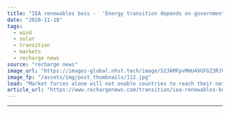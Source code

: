 ```yaml
---
title: "IEA renewables boss -  'Energy transition depends on government policy, regardless of price of wind and solar'"
date: "2020-11-18"
tags: 
  - wind
  - solar
  - transition
  - markets
  - recharge news
source: "recharge news"
image_url: "https://images-global.nhst.tech/image/S2JkMFpvMmU4VGFGZ3RJVnZtdFpEd2JBUEdCdmh4b1l5dlU4cDZKYmRxYz0=/nhst/binary/3063c503e6caa6a572c6b617bc9a99ac"
image_fp: "/assets/img/post_thumbnails/112.jpg"
lead: "Market forces alone will not enable countries to reach their net-zero targets, as renewables projects would increasingly be seen as high-risk with low returns, Paolo Frankl tells Recharge"
article_url: "https://www.rechargenews.com/transition/iea-renewables-boss-energy-transition-depends-on-government-policy-regardless-of-price-of-wind-and-solar/2-1-915073"
---
```


---
